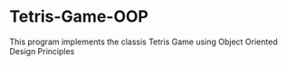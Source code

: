 # Tetris-Game-OOP
This program implements the classis Tetris Game using Object Oriented Design Principles
